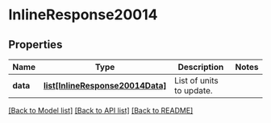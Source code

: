 # InlineResponse20014

## Properties
Name | Type | Description | Notes
------------ | ------------- | ------------- | -------------
**data** | [**list[InlineResponse20014Data]**](InlineResponse20014Data.md) | List of units to update. | 

[[Back to Model list]](../README.md#documentation-for-models) [[Back to API list]](../README.md#documentation-for-api-endpoints) [[Back to README]](../README.md)

